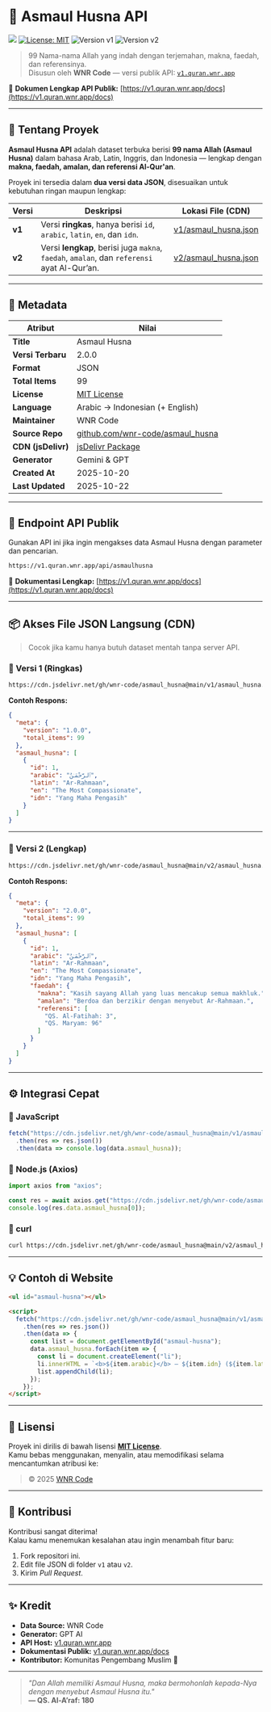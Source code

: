 # 🕌 Asmaul Husna API  

[![](https://data.jsdelivr.com/v1/package/gh/wnr-code/asmaul_husna/badge)](https://www.jsdelivr.com/package/gh/wnr-code/asmaul_husna)
[![License: MIT](https://img.shields.io/badge/License-MIT-blue.svg)](LICENSE)
![Version v1](https://img.shields.io/badge/API-v1-blue)
![Version v2](https://img.shields.io/badge/API-v2-green)

> 99 Nama-nama Allah yang indah dengan terjemahan, makna, faedah, dan referensinya.  
> Disusun oleh **WNR Code** — versi publik API: [`v1.quran.wnr.app`](https://v1.quran.wnr.app)

📘 **Dokumen Lengkap API Publik:** [https://v1.quran.wnr.app/docs](https://v1.quran.wnr.app/docs)

---

## 📖 Tentang Proyek

**Asmaul Husna API** adalah dataset terbuka berisi **99 nama Allah (Asmaul Husna)** dalam bahasa Arab, Latin, Inggris, dan Indonesia — lengkap dengan **makna, faedah, amalan, dan referensi Al-Qur'an**.

Proyek ini tersedia dalam **dua versi data JSON**, disesuaikan untuk kebutuhan ringan maupun lengkap:

| Versi | Deskripsi | Lokasi File (CDN) |
|--------|------------|------------------|
| **v1** | Versi **ringkas**, hanya berisi `id`, `arabic`, `latin`, `en`, dan `idn`. | [v1/asmaul_husna.json](https://cdn.jsdelivr.net/gh/wnr-code/asmaul_husna@main/v1/asmaul_husna.json) |
| **v2** | Versi **lengkap**, berisi juga `makna`, `faedah`, `amalan`, dan `referensi` ayat Al-Qur’an. | [v2/asmaul_husna.json](https://cdn.jsdelivr.net/gh/wnr-code/asmaul_husna@main/v2/asmaul_husna.json) |

---

## 🧩 Metadata

| Atribut | Nilai |
|----------|--------|
| **Title** | Asmaul Husna |
| **Versi Terbaru** | 2.0.0 |
| **Format** | JSON |
| **Total Items** | 99 |
| **License** | [MIT License](LICENSE) |
| **Language** | Arabic → Indonesian (+ English) |
| **Maintainer** | WNR Code |
| **Source Repo** | [github.com/wnr-code/asmaul_husna](https://github.com/wnr-code/asmaul_husna) |
| **CDN (jsDelivr)** | [jsDelivr Package](https://www.jsdelivr.com/package/gh/wnr-code/asmaul_husna) |
| **Generator** | Gemini & GPT |
| **Created At** | 2025-10-20 |
| **Last Updated** | 2025-10-22 |

---

## 🚀 Endpoint API Publik

Gunakan API ini jika ingin mengakses data Asmaul Husna dengan parameter dan pencarian.

```bash
https://v1.quran.wnr.app/api/asmaulhusna
```

🧭 **Dokumentasi Lengkap:** [https://v1.quran.wnr.app/docs](https://v1.quran.wnr.app/docs)

---

## 📦 Akses File JSON Langsung (CDN)

> Cocok jika kamu hanya butuh dataset mentah tanpa server API.

### 🔹 Versi 1 (Ringkas)
```bash
https://cdn.jsdelivr.net/gh/wnr-code/asmaul_husna@main/v1/asmaul_husna.json
```

**Contoh Respons:**
```json
{
  "meta": {
    "version": "1.0.0",
    "total_items": 99
  },
  "asmaul_husna": [
    {
      "id": 1,
      "arabic": "ٱلرَّحْمَـٰنُ",
      "latin": "Ar-Rahmaan",
      "en": "The Most Compassionate",
      "idn": "Yang Maha Pengasih"
    }
  ]
}
```

---

### 🔹 Versi 2 (Lengkap)
```bash
https://cdn.jsdelivr.net/gh/wnr-code/asmaul_husna@main/v2/asmaul_husna.json
```

**Contoh Respons:**
```json
{
  "meta": {
    "version": "2.0.0",
    "total_items": 99
  },
  "asmaul_husna": [
    {
      "id": 1,
      "arabic": "ٱلرَّحْمَـٰنُ",
      "latin": "Ar-Rahmaan",
      "en": "The Most Compassionate",
      "idn": "Yang Maha Pengasih",
      "faedah": {
        "makna": "Kasih sayang Allah yang luas mencakup semua makhluk.",
        "amalan": "Berdoa dan berzikir dengan menyebut Ar-Rahmaan.",
        "referensi": [
          "QS. Al-Fatihah: 3",
          "QS. Maryam: 96"
        ]
      }
    }
  ]
}
```

---

## ⚙️ Integrasi Cepat

### 🔸 JavaScript
```js
fetch("https://cdn.jsdelivr.net/gh/wnr-code/asmaul_husna@main/v1/asmaul_husna.json")
  .then(res => res.json())
  .then(data => console.log(data.asmaul_husna));
```

### 🔸 Node.js (Axios)
```js
import axios from "axios";

const res = await axios.get("https://cdn.jsdelivr.net/gh/wnr-code/asmaul_husna@main/v2/asmaul_husna.json");
console.log(res.data.asmaul_husna[0]);
```

### 🔸 curl
```bash
curl https://cdn.jsdelivr.net/gh/wnr-code/asmaul_husna@main/v2/asmaul_husna.json
```

---

## 💡 Contoh di Website

```html
<ul id="asmaul-husna"></ul>

<script>
  fetch("https://cdn.jsdelivr.net/gh/wnr-code/asmaul_husna@main/v1/asmaul_husna.json")
    .then(res => res.json())
    .then(data => {
      const list = document.getElementById("asmaul-husna");
      data.asmaul_husna.forEach(item => {
        const li = document.createElement("li");
        li.innerHTML = `<b>${item.arabic}</b> — ${item.idn} (${item.latin})`;
        list.appendChild(li);
      });
    });
</script>
```

---

## 🧾 Lisensi

Proyek ini dirilis di bawah lisensi **[MIT License](LICENSE)**.  
Kamu bebas menggunakan, menyalin, atau memodifikasi selama mencantumkan atribusi ke:

> © 2025 [WNR Code](https://github.com/wnr-code)

---

## 💬 Kontribusi

Kontribusi sangat diterima!  
Kalau kamu menemukan kesalahan atau ingin menambah fitur baru:

1. Fork repositori ini.  
2. Edit file JSON di folder `v1` atau `v2`.  
3. Kirim *Pull Request*.  

---

## ✨ Kredit

* **Data Source:** WNR Code  
* **Generator:** GPT AI  
* **API Host:** [v1.quran.wnr.app](https://v1.quran.wnr.app)  
* **Dokumentasi Publik:** [v1.quran.wnr.app/docs](https://v1.quran.wnr.app/docs)  
* **Kontributor:** Komunitas Pengembang Muslim 🌙  

---

> *"Dan Allah memiliki Asmaul Husna, maka bermohonlah kepada-Nya dengan menyebut Asmaul Husna itu."*  
> **— QS. Al-A’raf: 180**
